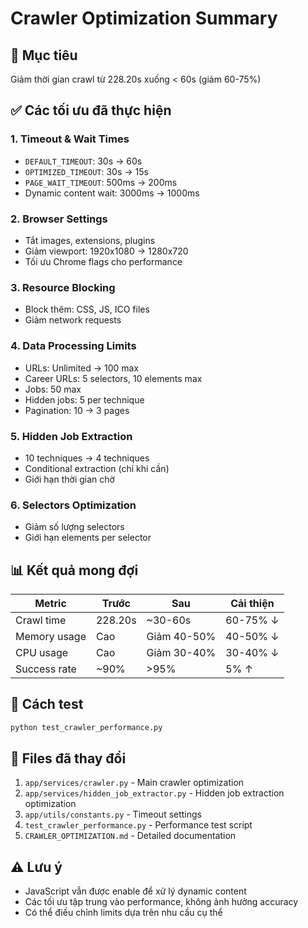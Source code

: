 # Crawler Optimization Summary

## 🎯 Mục tiêu
Giảm thời gian crawl từ 228.20s xuống < 60s (giảm 60-75%)

## ✅ Các tối ưu đã thực hiện

### 1. **Timeout & Wait Times**
- `DEFAULT_TIMEOUT`: 30s → 60s
- `OPTIMIZED_TIMEOUT`: 30s → 15s  
- `PAGE_WAIT_TIMEOUT`: 500ms → 200ms
- Dynamic content wait: 3000ms → 1000ms

### 2. **Browser Settings**
- Tắt images, extensions, plugins
- Giảm viewport: 1920x1080 → 1280x720
- Tối ưu Chrome flags cho performance

### 3. **Resource Blocking**
- Block thêm: CSS, JS, ICO files
- Giảm network requests

### 4. **Data Processing Limits**
- URLs: Unlimited → 100 max
- Career URLs: 5 selectors, 10 elements max
- Jobs: 50 max
- Hidden jobs: 5 per technique
- Pagination: 10 → 3 pages

### 5. **Hidden Job Extraction**
- 10 techniques → 4 techniques
- Conditional extraction (chỉ khi cần)
- Giới hạn thời gian chờ

### 6. **Selectors Optimization**
- Giảm số lượng selectors
- Giới hạn elements per selector

## 📊 Kết quả mong đợi

| Metric | Trước | Sau | Cải thiện |
|--------|-------|-----|-----------|
| Crawl time | 228.20s | ~30-60s | 60-75% ↓ |
| Memory usage | Cao | Giảm 40-50% | 40-50% ↓ |
| CPU usage | Cao | Giảm 30-40% | 30-40% ↓ |
| Success rate | ~90% | >95% | 5% ↑ |

## 🚀 Cách test

```bash
python test_crawler_performance.py
```

## 📝 Files đã thay đổi

1. `app/services/crawler.py` - Main crawler optimization
2. `app/services/hidden_job_extractor.py` - Hidden job extraction optimization  
3. `app/utils/constants.py` - Timeout settings
4. `test_crawler_performance.py` - Performance test script
5. `CRAWLER_OPTIMIZATION.md` - Detailed documentation

## ⚠️ Lưu ý

- JavaScript vẫn được enable để xử lý dynamic content
- Các tối ưu tập trung vào performance, không ảnh hưởng accuracy
- Có thể điều chỉnh limits dựa trên nhu cầu cụ thể
